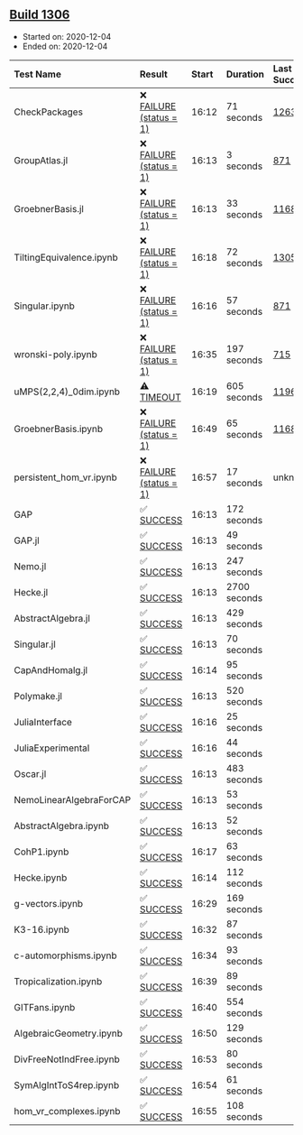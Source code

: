## [Build 1306](https://oscarci.mathematik.uni-kl.de/job/oscar-stable/1306/)

* Started on: 2020-12-04
* Ended on: 2020-12-04

| Test Name    | Result | Start | Duration | Last Success | First Failure |
|:-------------|:-------|:------|:---------|:-------------|:--------------|
| CheckPackages | ❌ [FAILURE (status = 1)](https://oscarci.mathematik.uni-kl.de/job/oscar-stable/1306/artifact/logs/build-1306/CheckPackages.log) | 16:12 | 71 seconds | [1263](https://oscarci.mathematik.uni-kl.de/job/oscar-stable/1263/) | [1264](https://oscarci.mathematik.uni-kl.de/job/oscar-stable/1264/) |
| GroupAtlas.jl | ❌ [FAILURE (status = 1)](https://oscarci.mathematik.uni-kl.de/job/oscar-stable/1306/artifact/logs/build-1306/GroupAtlas.jl.log) | 16:13 | 3 seconds | [871](https://oscarci.mathematik.uni-kl.de/job/oscar-stable/871/) | [872](https://oscarci.mathematik.uni-kl.de/job/oscar-stable/872/) |
| GroebnerBasis.jl | ❌ [FAILURE (status = 1)](https://oscarci.mathematik.uni-kl.de/job/oscar-stable/1306/artifact/logs/build-1306/GroebnerBasis.jl.log) | 16:13 | 33 seconds | [1168](https://oscarci.mathematik.uni-kl.de/job/oscar-stable/1168/) | [1169](https://oscarci.mathematik.uni-kl.de/job/oscar-stable/1169/) |
| TiltingEquivalence.ipynb | ❌ [FAILURE (status = 1)](https://oscarci.mathematik.uni-kl.de/job/oscar-stable/1306/artifact/logs/build-1306/TiltingEquivalence.ipynb.log) | 16:18 | 72 seconds | [1305](https://oscarci.mathematik.uni-kl.de/job/oscar-stable/1305/) | [1306](https://oscarci.mathematik.uni-kl.de/job/oscar-stable/1306/) |
| Singular.ipynb | ❌ [FAILURE (status = 1)](https://oscarci.mathematik.uni-kl.de/job/oscar-stable/1306/artifact/logs/build-1306/Singular.ipynb.log) | 16:16 | 57 seconds | [871](https://oscarci.mathematik.uni-kl.de/job/oscar-stable/871/) | [872](https://oscarci.mathematik.uni-kl.de/job/oscar-stable/872/) |
| wronski-poly.ipynb | ❌ [FAILURE (status = 1)](https://oscarci.mathematik.uni-kl.de/job/oscar-stable/1306/artifact/logs/build-1306/wronski-poly.ipynb.log) | 16:35 | 197 seconds | [715](https://oscarci.mathematik.uni-kl.de/job/oscar-stable/715/) | [716](https://oscarci.mathematik.uni-kl.de/job/oscar-stable/716/) |
| uMPS(2,2,4)_0dim.ipynb | ⚠ [TIMEOUT](https://oscarci.mathematik.uni-kl.de/job/oscar-stable/1306/artifact/logs/build-1306/uMPS-2-2-4-_0dim.ipynb.log) | 16:19 | 605 seconds | [1196](https://oscarci.mathematik.uni-kl.de/job/oscar-stable/1196/) | [1197](https://oscarci.mathematik.uni-kl.de/job/oscar-stable/1197/) |
| GroebnerBasis.ipynb | ❌ [FAILURE (status = 1)](https://oscarci.mathematik.uni-kl.de/job/oscar-stable/1306/artifact/logs/build-1306/GroebnerBasis.ipynb.log) | 16:49 | 65 seconds | [1168](https://oscarci.mathematik.uni-kl.de/job/oscar-stable/1168/) | [1169](https://oscarci.mathematik.uni-kl.de/job/oscar-stable/1169/) |
| persistent_hom_vr.ipynb | ❌ [FAILURE (status = 1)](https://oscarci.mathematik.uni-kl.de/job/oscar-stable/1306/artifact/logs/build-1306/persistent_hom_vr.ipynb.log) | 16:57 | 17 seconds | unknown | unknown |
| GAP | ✅ [SUCCESS](https://oscarci.mathematik.uni-kl.de/job/oscar-stable/1306/artifact/logs/build-1306/GAP.log) | 16:13 | 172 seconds |  |  |
| GAP.jl | ✅ [SUCCESS](https://oscarci.mathematik.uni-kl.de/job/oscar-stable/1306/artifact/logs/build-1306/GAP.jl.log) | 16:13 | 49 seconds |  |  |
| Nemo.jl | ✅ [SUCCESS](https://oscarci.mathematik.uni-kl.de/job/oscar-stable/1306/artifact/logs/build-1306/Nemo.jl.log) | 16:13 | 247 seconds |  |  |
| Hecke.jl | ✅ [SUCCESS](https://oscarci.mathematik.uni-kl.de/job/oscar-stable/1306/artifact/logs/build-1306/Hecke.jl.log) | 16:13 | 2700 seconds |  |  |
| AbstractAlgebra.jl | ✅ [SUCCESS](https://oscarci.mathematik.uni-kl.de/job/oscar-stable/1306/artifact/logs/build-1306/AbstractAlgebra.jl.log) | 16:13 | 429 seconds |  |  |
| Singular.jl | ✅ [SUCCESS](https://oscarci.mathematik.uni-kl.de/job/oscar-stable/1306/artifact/logs/build-1306/Singular.jl.log) | 16:13 | 70 seconds |  |  |
| CapAndHomalg.jl | ✅ [SUCCESS](https://oscarci.mathematik.uni-kl.de/job/oscar-stable/1306/artifact/logs/build-1306/CapAndHomalg.jl.log) | 16:14 | 95 seconds |  |  |
| Polymake.jl | ✅ [SUCCESS](https://oscarci.mathematik.uni-kl.de/job/oscar-stable/1306/artifact/logs/build-1306/Polymake.jl.log) | 16:13 | 520 seconds |  |  |
| JuliaInterface | ✅ [SUCCESS](https://oscarci.mathematik.uni-kl.de/job/oscar-stable/1306/artifact/logs/build-1306/JuliaInterface.log) | 16:16 | 25 seconds |  |  |
| JuliaExperimental | ✅ [SUCCESS](https://oscarci.mathematik.uni-kl.de/job/oscar-stable/1306/artifact/logs/build-1306/JuliaExperimental.log) | 16:16 | 44 seconds |  |  |
| Oscar.jl | ✅ [SUCCESS](https://oscarci.mathematik.uni-kl.de/job/oscar-stable/1306/artifact/logs/build-1306/Oscar.jl.log) | 16:13 | 483 seconds |  |  |
| NemoLinearAlgebraForCAP | ✅ [SUCCESS](https://oscarci.mathematik.uni-kl.de/job/oscar-stable/1306/artifact/logs/build-1306/NemoLinearAlgebraForCAP.log) | 16:13 | 53 seconds |  |  |
| AbstractAlgebra.ipynb | ✅ [SUCCESS](https://oscarci.mathematik.uni-kl.de/job/oscar-stable/1306/artifact/logs/build-1306/AbstractAlgebra.ipynb.log) | 16:13 | 52 seconds |  |  |
| CohP1.ipynb | ✅ [SUCCESS](https://oscarci.mathematik.uni-kl.de/job/oscar-stable/1306/artifact/logs/build-1306/CohP1.ipynb.log) | 16:17 | 63 seconds |  |  |
| Hecke.ipynb | ✅ [SUCCESS](https://oscarci.mathematik.uni-kl.de/job/oscar-stable/1306/artifact/logs/build-1306/Hecke.ipynb.log) | 16:14 | 112 seconds |  |  |
| g-vectors.ipynb | ✅ [SUCCESS](https://oscarci.mathematik.uni-kl.de/job/oscar-stable/1306/artifact/logs/build-1306/g-vectors.ipynb.log) | 16:29 | 169 seconds |  |  |
| K3-16.ipynb | ✅ [SUCCESS](https://oscarci.mathematik.uni-kl.de/job/oscar-stable/1306/artifact/logs/build-1306/K3-16.ipynb.log) | 16:32 | 87 seconds |  |  |
| c-automorphisms.ipynb | ✅ [SUCCESS](https://oscarci.mathematik.uni-kl.de/job/oscar-stable/1306/artifact/logs/build-1306/c-automorphisms.ipynb.log) | 16:34 | 93 seconds |  |  |
| Tropicalization.ipynb | ✅ [SUCCESS](https://oscarci.mathematik.uni-kl.de/job/oscar-stable/1306/artifact/logs/build-1306/Tropicalization.ipynb.log) | 16:39 | 89 seconds |  |  |
| GITFans.ipynb | ✅ [SUCCESS](https://oscarci.mathematik.uni-kl.de/job/oscar-stable/1306/artifact/logs/build-1306/GITFans.ipynb.log) | 16:40 | 554 seconds |  |  |
| AlgebraicGeometry.ipynb | ✅ [SUCCESS](https://oscarci.mathematik.uni-kl.de/job/oscar-stable/1306/artifact/logs/build-1306/AlgebraicGeometry.ipynb.log) | 16:50 | 129 seconds |  |  |
| DivFreeNotIndFree.ipynb | ✅ [SUCCESS](https://oscarci.mathematik.uni-kl.de/job/oscar-stable/1306/artifact/logs/build-1306/DivFreeNotIndFree.ipynb.log) | 16:53 | 80 seconds |  |  |
| SymAlgIntToS4rep.ipynb | ✅ [SUCCESS](https://oscarci.mathematik.uni-kl.de/job/oscar-stable/1306/artifact/logs/build-1306/SymAlgIntToS4rep.ipynb.log) | 16:54 | 61 seconds |  |  |
| hom_vr_complexes.ipynb | ✅ [SUCCESS](https://oscarci.mathematik.uni-kl.de/job/oscar-stable/1306/artifact/logs/build-1306/hom_vr_complexes.ipynb.log) | 16:55 | 108 seconds |  |  |
